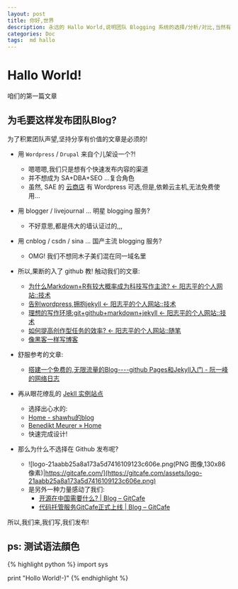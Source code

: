 ```yaml
---
layout: post
title: 你好,世界
description: 永远的 Hallo World,说明团队 Blogging 系统的选择/分析/对比,当然有结论!
categories: Doc
tags:  md hallo
---
```


Hallo World!
==================

咱们的第一篇文章

为毛要这样发布团队Blog?
------------------------------

为了积累团队声望,坚持分享有价值的文章是必须的!

- 用 `Wordpress` / `Drupal` 来自个儿架设一个?! 
    - 嗯嗯嗯,我们只是想有个快速发布内容的渠道
    - 并不想成为 SA+DBA+SEO ...复合角色
    - 虽然, SAE 的 [云商店](http://www.yunshangdian.com/?a=item&id=23) 有 Wordpress 可选,但是,依赖云主机,无法免费使用...
- 用 blogger / livejournal ... 明星 blogging 服务?
    - 不好意思,都是伟大的墙认证过的,,,
- 用 cnblog / csdn / sina ... 国产主流 blogging 服务?
    - OMG! 我们不想同木子美们混在同一域名里
- 所以,果断的入了 github 教! 触动我们的文章:
    - [为什么Markdown+R有较大概率成为科技写作主流? ← 阳志平的个人网站::技术](http://www.yangzhiping.com/tech/r-markdown-knitr.html)
    - [告别wordpress,拥抱jekyll ← 阳志平的个人网站::技术](http://www.yangzhiping.com/tech/wordpress-to-jekyll.html)
    - [理想的写作环境:git+github+markdown+jekyll ← 阳志平的个人网站::技术](http://www.yangzhiping.com/tech/writing-space.html)
    - [如何提高创作型任务的效率? ← 阳志平的个人网站::随笔](http://www.yangzhiping.com/psy/flow.html)
    - [像黑客一样写博客](http://kyle.xlau.org/posts/blogging-like-a-hacker.html)
    
- 舒服参考的文章:
    - [搭建一个免费的,无限流量的Blog----github Pages和Jekyll入门 - 阮一峰的网络日志](http://www.ruanyifeng.com/blog/2012/08/blogging_with_jekyll.html)
- 再从眼花缭乱的 [Jekll 实例站点](https://github.com/mojombo/jekyll/wiki/Sites)
    - 选择出心水的:
    - [Home - shawhu的blog](http://shawhu.org/)
    - [Benedikt Meurer » Home](http://benediktmeurer.de/)
    - 快速完成设计!
- 那么为什么不选择在 Github 发布呢?
    - ![logo-21aabb25a8a173a5d7416109123c606e.png(PNG 图像,130x86 像素)|https://gitcafe.com/](https://gitcafe.com/assets/logo-21aabb25a8a173a5d7416109123c606e.png)
    - 是另外一种力量感动了我们:
        - [开源在中国需要什么? | Blog – GitCafe](http://blog.gitcafe.com/99.html)
        - [代码托管服务GitCafe正式上线 | Blog – GitCafe](http://blog.gitcafe.com/10.html)

所以,我们来,我们写,我们发布!



ps: 测试语法顔色
------------------------------

{% highlight python %}
import sys

print "Hollo World!-)"
{% endhighlight %}


